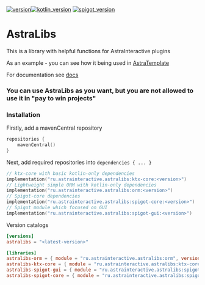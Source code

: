 [![version](https://img.shields.io/maven-central/v/ru.astrainteractive.astralibs/ktx-core?style=flat-square)](https://github.com/Astra-Interactive/AstraLibs)[![kotlin_version](https://img.shields.io/badge/kotlin-1.9.0-blueviolet?style=flat-square)](https://github.com/Astra-Interactive/AstraLibs)
[![spigot_version](https://img.shields.io/badge/spigot-%3E1.16-green?style=flat-square)](https://github.com/Astra-Interactive/AstraLibs)

# AstraLibs

This is a library with helpful functions for AstraInteractive plugins

As an example - you can see how it being used in [AstraTemplate](https://github.com/Astra-Interactive/AstraTemplate)

For documentation see [docs](./docs/home.md)

### You can use AstraLibs as you want, but you are not allowed to use it in "pay to win projects"

### Installation

Firstly, add a mavenCentral repository

```kotlin
repositories {
    mavenCentral()
}
```

Next, add required repositories into `dependencies { ... }`

```kotlin
// ktx-core with basic kotlin-only dependencies
implementation("ru.astrainteractive.astralibs:ktx-core:<version>")
// Lightweight simple ORM with kotlin-only dependencies
implementation("ru.astrainteractive.astralibs:orm:<version>")
// Spigot-core dependencies
implementation("ru.astrainteractive.astralibs:spigot-core:<version>")
// Spigot module which focused on GUI
implementation("ru.astrainteractive.astralibs:spigot-gui:<version>")
```

Version catalogs

```toml
[versions]
astralibs = "<latest-version>"

[libraries]
astralibs-orm = { module = "ru.astrainteractive.astralibs:orm", version.ref = "astralibs" }
astralibs-ktx-core = { module = "ru.astrainteractive.astralibs:ktx-core", version.ref = "astralibs" }
astralibs-spigot-gui = { module = "ru.astrainteractive.astralibs:spigot-gui", version.ref = "astralibs" }
astralibs-spigot-core = { module = "ru.astrainteractive.astralibs:spigot-core", version.ref = "astralibs" }
```
